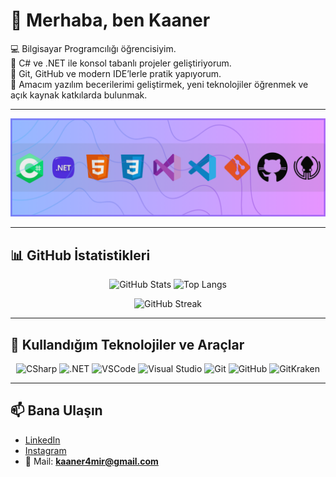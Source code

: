 # 👋 Merhaba, ben Kaaner

💻 Bilgisayar Programcılığı öğrencisiyim.  
🔹 C# ve .NET ile konsol tabanlı projeler geliştiriyorum.  
🔹 Git, GitHub ve modern IDE’lerle pratik yapıyorum.  
🔹 Amacım yazılım becerilerimi geliştirmek, yeni teknolojiler öğrenmek ve açık kaynak katkılarda bulunmak.  

---

<!-- Banner -->
<p align="center">
  <img src="GithubBanner.png" alt="Github Banner" />
</p>

---

## 📊 GitHub İstatistikleri
<p align="center">
  <img src="https://github-readme-stats.vercel.app/api?username=Kaaner4mir&show_icons=true&theme=dark&hide_border=true" alt="GitHub Stats" height="180"/>
  <img src="https://github-readme-stats.vercel.app/api/top-langs/?username=Kaaner4mir&layout=compact&theme=dark&hide_border=true&card_width=320" alt="Top Langs" height="180"/>
</p>


<p align="center">
  <img src="https://streak-stats.demolab.com?user=Kaaner4mir&theme=dark" alt="GitHub Streak" height="160"/>
</p>

---

## 🔧 Kullandığım Teknolojiler ve Araçlar

<p align="center">
  <img src="Icons/CSharp.svg" alt="CSharp" width="60"/>
  <img src="Icons/Dotnet.svg" alt=".NET" width="60"/>
  <img src="Icons/VSCode.svg" alt="VSCode" width="60"/>
  <img src="Icons/VS2022.svg" alt="Visual Studio" width="60"/>
  <img src="Icons/Git.svg" alt="Git" width="60"/>
  <img src="Icons/GitHub.svg" alt="GitHub" width="60"/>
  <img src="Icons/GitKraken.svg" alt="GitKraken" width="60"/>
</p>

---

## 📫 Bana Ulaşın

- [LinkedIn](https://www.linkedin.com/in/emirhan-kaaner-78511b375/)  
- [Instagram](https://www.instagram.com/kaaner4mir/)  
- 📩 Mail: **kaaner4mir@gmail.com**  
